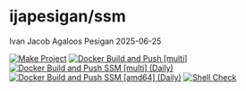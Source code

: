 ijapesigan/ssm
================
Ivan Jacob Agaloos Pesigan
2025-06-25

<!-- README.md is generated from .setup/readme/README.Rmd. Please edit that file -->

<!-- badges: start -->

[![Make
Project](https://github.com/ijapesigan/docker-ssm/actions/workflows/make.yml/badge.svg)](https://github.com/ijapesigan/docker-ssm/actions/workflows/make.yml)
[![Docker Build and Push
\[multi\]](https://github.com/ijapesigan/docker-ssm/actions/workflows/docker-build-push-multi.yml/badge.svg)](https://github.com/ijapesigan/docker-ssm/actions/workflows/docker-build-push-multi.yml)
[![Docker Build and Push SSM \[multi\]
(Daily)](https://github.com/ijapesigan/docker-ssm/actions/workflows/docker-build-push-daily-multi-ssm.yml/badge.svg)](https://github.com/ijapesigan/docker-ssm/actions/workflows/docker-build-push-daily-multi-ssm.yml)
[![Docker Build and Push SSM \[amd64\]
(Daily)](https://github.com/ijapesigan/docker-ssm/actions/workflows/docker-build-push-daily-amd64-ssm.yml/badge.svg)](https://github.com/ijapesigan/docker-ssm/actions/workflows/docker-build-push-daily-amd64-ssm.yml)
[![Shell
Check](https://github.com/ijapesigan/docker-ssm/actions/workflows/shellcheck.yml/badge.svg)](https://github.com/ijapesigan/docker-ssm/actions/workflows/shellcheck.yml)
<!-- badges: end -->
